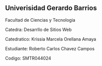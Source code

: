 Univerisidad Gerardo Barrios
----------------------------
Facultad de Ciencias y Tecnologia

Catedra: Desarrllo de Sitios Web

Catedratico: Krissia Marcela Orellana Amaya

Estudiante: Roberto Carlos Chavez Campos

Codigo: SMTR044024

